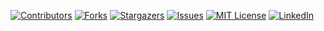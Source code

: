 [![Contributors][contributors-shield]][contributors-url]
[![Forks][forks-shield]][forks-url]
[![Stargazers][stars-shield]][stars-url]
[![Issues][issues-shield]][issues-url]
[![MIT License][license-shield]][license-url]
[![LinkedIn][linkedin-shield]][linkedin-url]

[contributors-shield]: https://img.shields.io/github/contributors/yosifov/slim-cms.svg?style=for-the-badge
[contributors-url]: https://github.com/yosifov/slim-cms/graphs/contributors
[forks-shield]: https://img.shields.io/github/forks/yosifov/slim-cms.svg?style=for-the-badge
[forks-url]: https://github.com/yosifov/slim-cms/network/members
[stars-shield]: https://img.shields.io/github/stars/yosifov/slim-cms.svg?style=for-the-badge
[stars-url]: https://github.com/yosifov/slim-cms/stargazers
[issues-shield]: https://img.shields.io/github/issues/yosifov/slim-cms.svg?style=for-the-badge
[issues-url]: https://github.com/yosifov/slim-cms/issues
[license-shield]: https://img.shields.io/github/license/yosifov/slim-cms.svg?style=for-the-badge&logo=github
[license-url]: https://github.com/yosifov/slim-cms/blob/master/LICENSE.md
[linkedin-shield]: https://img.shields.io/badge/-LinkedIn-black.svg?style=for-the-badge&logo=linkedin&colorB=555
[linkedin-url]: https://linkedin.com/in/kyosifov
[product-screenshot]: images/screenshot.png
[Bootstrap.com]: https://img.shields.io/badge/Bootstrap-563D7C?style=for-the-badge&logo=bootstrap&logoColor=white
[Bootstrap-url]: https://getbootstrap.com
[JQuery.com]: https://img.shields.io/badge/jQuery-0769AD?style=for-the-badge&logo=jquery&logoColor=white
[JQuery-url]: https://jquery.com 
